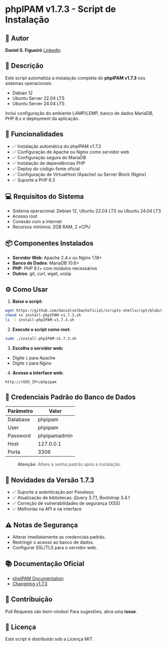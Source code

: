 # phpIPAM v1.7.3 - Script de Instalação

## 👤 Autor
**Daniel S. Figueiró**
[LinkedIn](https://www.linkedin.com/in/danielselbachredes/)


## 🔗 Descrição

Este script automatiza a instalação completa do **phpIPAM v1.7.3** nos sistemas operacionais:

* Debian 12
* Ubuntu Server 22.04 LTS
* Ubuntu Server 24.04 LTS

Inclui configuração do ambiente LAMP/LEMP, banco de dados MariaDB, PHP 8.x e deployment da aplicação.

## 🚀 Funcionalidades

* ✅ Instalação automática do phpIPAM v1.7.3
* ✅ Configuração de Apache ou Nginx como servidor web
* ✅ Configuração segura do MariaDB
* ✅ Instalação de dependências PHP
* ✅ Deploy do código-fonte oficial
* ✅ Configuração de VirtualHost (Apache) ou Server Block (Nginx)
* ✅ Suporte a PHP 8.3

## 💻 Requisitos do Sistema

* Sistema operacional: Debian 12, Ubuntu 22.04 LTS ou Ubuntu 24.04 LTS
* Acesso root
* Conexão com a internet
* Recursos mínimos: 2GB RAM, 2 vCPU

## 📦 Componentes Instalados

* **Servidor Web**: Apache 2.4.x ou Nginx 1.18+
* **Banco de Dados**: MariaDB 10.6+
* **PHP**: PHP 8.1+ com módulos necessários
* **Outros**: git, curl, wget, unzip

## ⚙️ Como Usar

1. **Baixe o script:**

```bash
wget https://github.com/danielselbachoficial/scripts-shellscript/blob/main/phpIPAM-v1.7.3%20%20/install-phpIPAM-v1.7.3.sh
chmod +x install-phpIPAM-v1.7.3.sh
ls -l install-phpIPAM-v1.7.3.sh
```

2. **Execute o script como root:**

```bash
sudo ./install-phpIPAM-v1.7.3.sh
```

3. **Escolha o servidor web:**

* Digite `1` para Apache
* Digite `2` para Nginx

4. **Acesse a interface web:**

```
http://<SEU_IP>/phpipam
```

## 🔑 Credenciais Padrão do Banco de Dados

| Parâmetro | Valor        |
| --------- | ------------ |
| Database  | phpipam      |
| User      | phpipam      |
| Password  | phpipamadmin |
| Host      | 127.0.0.1    |
| Porta     | 3306         |

> **Atenção**: Altere a senha padrão após a instalação.

## 🔁 Novidades da Versão 1.7.3

* ✅ Suporte a autenticação por Passkeys
* ✅ Atualização de bibliotecas: jQuery 3.7.1, Bootstrap 3.4.1
* ✅ Correção de vulnerabilidades de segurança (XSS)
* ✅ Melhorias na API e na interface

## ⚠️ Notas de Segurança

* Alterar imediatamente as credenciais padrão.
* Restringir o acesso ao banco de dados.
* Configurar SSL/TLS para o servidor web.

## 📚 Documentação Oficial

* [phpIPAM Documentation](https://phpipam.net/documents/)
* [Changelog v1.7.3](https://github.com/phpipam/phpipam/releases)

## 👥 Contribuição

Pull Requests são bem-vindos! Para sugestões, abra uma **issue**.

## 🔖 Licença

Este script é distribuído sob a Licença MIT.

